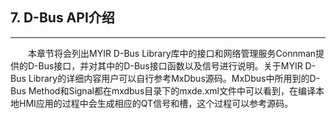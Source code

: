 ## 7. D-Bus API介绍

---

&emsp;&emsp;本章节将会列出MYIR D-Bus Library库中的接口和网络管理服务Connman提供的D-Bus接口，并对其中的D-Bus接口函数以及信号进行说明。关于MYIR D-Bus Library的详细内容用户可以自行参考MxDbus源码。MxDbus中所用到的D-Bus Method和Signal都在mxdbus目录下的mxde.xml文件中可以看到，在编译本地HMI应用的过程中会生成相应的QT信号和槽，这个过程可以参考源码。

